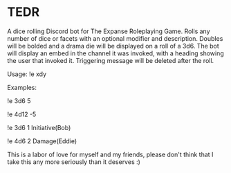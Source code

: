 # TEDR
A dice rolling Discord bot for The Expanse Roleplaying Game. Rolls any number of dice or facets with an optional modifier and description. Doubles will be bolded and a drama die will be displayed on a roll of a 3d6. The bot will display an embed in the channel it was invoked, with a heading showing the user that invoked it. Triggering message will be deleted after the roll.

Usage: !e xdy <mod> <description> 
  
Examples:
  
!e 3d6 5
  
!e 4d12 -5
  
!e 3d6 1 Initiative(Bob)
  
!e 4d6 2 Damage(Eddie)
  

  This is a labor of love for myself and my friends, please don't think that I take this any more seriously than it deserves :)
